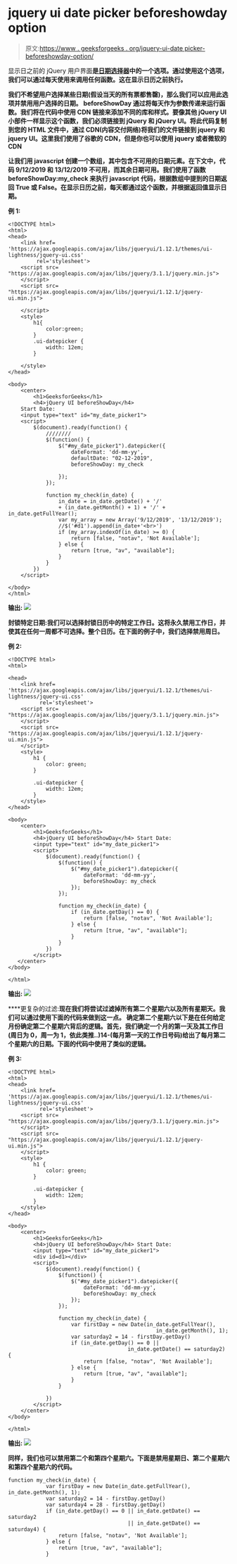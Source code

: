 # jquery ui date picker beforeshowday option

> 原文:[https://www . geeksforgeeks . org/jquery-ui-date picker-beforeshowday-option/](https://www.geeksforgeeks.org/jquery-ui-datepicker-beforeshowday-option/)

显示日之前的 jQuery 用户界面**是[日期选择器](https://www.geeksforgeeks.org/jquery-ui-date-picker/)中的一个选项。通过使用这个选项，我们可以通过每天使用来调用任何函数。这在显示日历之前执行。**

**我们不希望用户选择某些日期(假设当天的所有票都售罄)，那么我们可以应用此选项并禁用用户选择的日期。 **beforeShowDay** 通过将每天作为参数传递来运行函数。我们将在代码中使用 CDN 链接来添加不同的库和样式。要像其他 jQuery UI 小部件一样显示这个函数，我们必须链接到 jQuery 和 jQuery UI。将此代码复制到您的 HTML 文件中，通过 CDN(内容交付网络)将我们的文件链接到 jquery 和 jquery UI。这里我们使用了谷歌的 CDN，但是你也可以使用 jquery 或者微软的 CDN**

> <link href="’https://ajax.googleapis.com/ajax/libs/jqueryui/1.12.1/themes/ui-lightness/jquery-ui.css’rel=’stylesheet’">

**让我们用 javascript 创建一个数组，其中包含不可用的日期元素。在下文中，代码 9/12/2019 和 13/12/2019 不可用，而其余日期可用。我们使用了函数 **beforeShowDay:my_check** 来执行 javascript 代码，根据数组中提到的日期返回 True 或 False。在显示日历之前，每天都通过这个函数，并根据返回值显示日期。**

****例 1:****

```
<!DOCTYPE html>
<html>
<head>
    <link href=
'https://ajax.googleapis.com/ajax/libs/jqueryui/1.12.1/themes/ui-lightness/jquery-ui.css' 
         rel='stylesheet'>
    <script src=
"https://ajax.googleapis.com/ajax/libs/jquery/3.1.1/jquery.min.js">
    </script>
    <script src=
"https://ajax.googleapis.com/ajax/libs/jqueryui/1.12.1/jquery-ui.min.js">

    </script>
    <style>
        h1{
            color:green;
        }
        .ui-datepicker {
            width: 12em;
        }

    </style>
</head>

<body>
    <center>
        <h1>GeeksforGeeks</h1>
        <h4>jQuery UI beforeShowDay</h4>
    Start Date:
    <input type="text" id="my_date_picker1">
    <script>
        $(document).ready(function() {
            ////////
            $(function() {
                $("#my_date_picker1").datepicker({
                    dateFormat: 'dd-mm-yy',
                    defaultDate: "02-12-2019",
                    beforeShowDay: my_check

                });
            });

            function my_check(in_date) {
                in_date = in_date.getDate() + '/'
                + (in_date.getMonth() + 1) + '/' + in_date.getFullYear();
                var my_array = new Array('9/12/2019', '13/12/2019');
                //$('#d1').append(in_date+'<br>')
                if (my_array.indexOf(in_date) >= 0) {
                    return [false, "notav", 'Not Available'];
                } else {
                    return [true, "av", "available"];
                }
            }
        })
    </script>

</body>
</html>
```

****输出:**
![](img/ded218891e79f8bc886de7f97cc991d0.png)**

****封锁特定日期:**我们可以选择封锁日历中的特定工作日。这将永久禁用工作日，并使其在任何一周都不可选择。整个日历。在下面的例子中，我们选择禁用**周日**。**

****例 2:****

```
<!DOCTYPE html>
<html>

<head>
    <link href=
'https://ajax.googleapis.com/ajax/libs/jqueryui/1.12.1/themes/ui-lightness/jquery-ui.css'
          rel='stylesheet'>
    <script src=
"https://ajax.googleapis.com/ajax/libs/jquery/3.1.1/jquery.min.js">
    </script>
    <script src=
"https://ajax.googleapis.com/ajax/libs/jqueryui/1.12.1/jquery-ui.min.js">
    </script>
    <style>
        h1 {
            color: green;
        }

        .ui-datepicker {
            width: 12em;
        }
    </style>
</head>

<body>
    <center>
        <h1>GeeksforGeeks</h1>
        <h4>jQuery UI beforeShowDay</h4> Start Date:
        <input type="text" id="my_date_picker1">
        <script>
            $(document).ready(function() {
                $(function() {
                    $("#my_date_picker1").datepicker({
                        dateFormat: 'dd-mm-yy',
                        beforeShowDay: my_check
                    });
                });

                function my_check(in_date) {
                    if (in_date.getDay() == 0) {
                        return [false, "notav", 'Not Available'];
                    } else {
                        return [true, "av", "available"];
                    }
                }
            })
        </script>
   </center>
</body>

</html>
```

****输出:**
![](img/418757c298797f877bbb18fdd9b61126.png)**

****更复杂的过滤:**现在我们将尝试过滤掉所有第二个星期六以及所有星期天。我们可以通过使用下面的代码来做到这一点。
**确定第二个星期六**以下是在任何给定月份确定第二个星期六背后的逻辑。首先，我们确定一个月的第一天及其工作日(周日为 0，周一为 1，依此类推..)14-(每月第一天的工作日号码)给出了每月第二个星期六的日期。下面的代码中使用了类似的逻辑。**

****例 3:****

```
<!DOCTYPE html>
<html>
<head>
    <link href=
'https://ajax.googleapis.com/ajax/libs/jqueryui/1.12.1/themes/ui-lightness/jquery-ui.css' 
          rel='stylesheet'>
    <script src=
"https://ajax.googleapis.com/ajax/libs/jquery/3.1.1/jquery.min.js">
    </script>
    <script src=
"https://ajax.googleapis.com/ajax/libs/jqueryui/1.12.1/jquery-ui.min.js">
    </script>
    <style>
        h1 {
            color: green;
        }

        .ui-datepicker {
            width: 12em;
        }
    </style>
</head>

<body>
    <center>
        <h1>GeeksforGeeks</h1>
        <h4>jQuery UI beforeShowDay</h4> Start Date:
        <input type="text" id="my_date_picker1">
        <div id=d1></div>
        <script>
            $(document).ready(function() {
                $(function() {
                    $("#my_date_picker1").datepicker({
                        dateFormat: 'dd-mm-yy',
                        beforeShowDay: my_check
                    });
                });

                function my_check(in_date) {
                    var firstDay = new Date(in_date.getFullYear(), 
                                               in_date.getMonth(), 1);
                    var saturday2 = 14 - firstDay.getDay()
                    if (in_date.getDay() == 0 || 
                                      in_date.getDate() == saturday2) {
                        return [false, "notav", 'Not Available'];
                    } else {
                        return [true, "av", "available"];
                    }
                }

            })
        </script>
    </center>
</body>

</html>
```

****输出:**
![](img/0e3afaab3c492036d04f3db764051e4a.png)**

**同样，我们也可以禁用第二个和第四个星期六。下面是禁用星期日、第二个星期六和第四个星期六的代码。**

```
function my_check(in_date) {
            var firstDay = new Date(in_date.getFullYear(), in_date.getMonth(), 1);
            var saturday2 = 14 - firstDay.getDay()
            var saturday4 = 28 - firstDay.getDay()
            if (in_date.getDay() == 0 || in_date.getDate() == saturday2 
                                      || in_date.getDate() == saturday4) {
                return [false, "notav", 'Not Available'];
            } else {
                return [true, "av", "available"];
            }
```